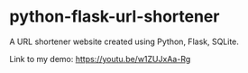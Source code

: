 # python-flask-url-shortener
A URL shortener website created using Python, Flask, SQLite.

Link to my demo: https://youtu.be/w1ZUJxAa-Rg
